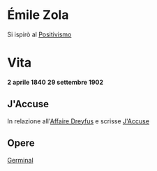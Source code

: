 # Émile Zola
Si ispirò al [Positivismo](Positivismo.md)

# Vita
**2 aprile 1840** **29 settembre 1902**

## J'Accuse
In relazione all'[Affaire Dreyfus](Affaire%20Dreyfus.md)  e scrisse [J'Accuse](J'Accuse.md) 

## Opere
[Germinal](Germinal.md) 